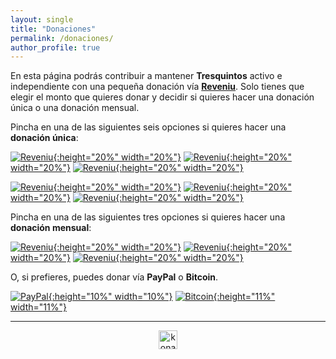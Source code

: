 ```yaml
---
layout: single
title: "Donaciones"
permalink: /donaciones/
author_profile: true
---
```



En esta página podrás contribuir a mantener **Tresquintos** activo e independiente con una pequeña donación vía [**Reveniu**](https://app.reveniu.com/tresquintos). Solo tienes que elegir el monto que quieres donar y decidir si quieres hacer una donación única o una donación mensual.

Pincha en una de las siguientes seis opciones si quieres hacer una **donación única**:

[![Reveniu](/images/mil_una.png){:height="20%" width="20%"}](https://app.reveniu.com/wp/checkout/Pt7A2hI118XxaHem4W8bysV31hUbdm58/tresquintos)
[![Reveniu](/images/cincomil_una.png){:height="20%" width="20%"}](https://app.reveniu.com/wp/checkout/CdZ8ia4zw99ZY214VjopDzKLz51P1rdQ/tresquintos)
[![Reveniu](/images/diezmil_una.png){:height="20%" width="20%"}](https://app.reveniu.com/wp/checkout/XtOEi2ah7oxt2GnJOQrcRRO1Lr6rn13m/tresquintos)

[![Reveniu](/images/veintemil_una.png){:height="20%" width="20%"}](https://app.reveniu.com/wp/checkout/0xq99UCczFY3Ws7he0CA9jr2cGh9lkIN/tresquintos)
[![Reveniu](/images/cienmil_una.png){:height="20%" width="20%"}](https://app.reveniu.com/wp/checkout/uOMuPVaBAajcc88clP7bK5D7yCtyDSbl/tresquintos)
[![Reveniu](/images/otro_una.png){:height="20%" width="20%"}](https://app.reveniu.com/wp/checkout/rQlHnoDyO72NnFTsfts3xVJH5p4qbmF6/tresquintos)

Pincha en una de las siguientes tres opciones si quieres hacer una **donación mensual**:

[![Reveniu](/images/mil_mensual.png){:height="20%" width="20%"}](https://app.reveniu.com/checkout/xjXeI5gCK9dHERJYFrnVPp1qjYJpJLZU/tresquintos)
[![Reveniu](/images/dosmil_mensual.png){:height="20%" width="20%"}](https://app.reveniu.com/checkout/x4uYMXcTeLolNIuKSVqxLjHKkGfNj3ug/tresquintos)
[![Reveniu](/images/cincomil_mensual.png){:height="20%" width="20%"}](https://app.reveniu.com/checkout/7zKtTSeNIGTecH8eJPIThnIaLHFaDlvi/tresquintos)

O, si prefieres, puedes donar vía **PayPal** o **Bitcoin**.

[![PayPal](/images/paypal.png){:height="10%" width="10%"}](https://www.paypal.me/tresquintos/)
[![Bitcoin](/images/bitcoin.png){:height="11%" width="11%"}](https://www.bitcoin.com)

---

<!-- NES -->
<script src="/js/topsecret.js"></script>


<!-- NES -->
<style>
.aligncenter {
    text-align: center;
}
</style>
<p class="aligncenter">
    <img src="/images/nes.png" width="30" height="30" alt="konami" />
</p>


<!-- Favicon -->
<link rel="apple-touch-icon" sizes="180x180" href="/apple-touch-icon.png">
<link rel="icon" type="image/png" sizes="32x32" href="/favicon-32x32.png">
<link rel="icon" type="image/png" sizes="16x16" href="/favicon-16x16.png">
<link rel="manifest" href="/site.webmanifest">
<link rel="mask-icon" href="/safari-pinned-tab.svg" color="#5bbad5">
<meta name="msapplication-TileColor" content="#b91d47">
<meta name="theme-color" content="#ffffff">
